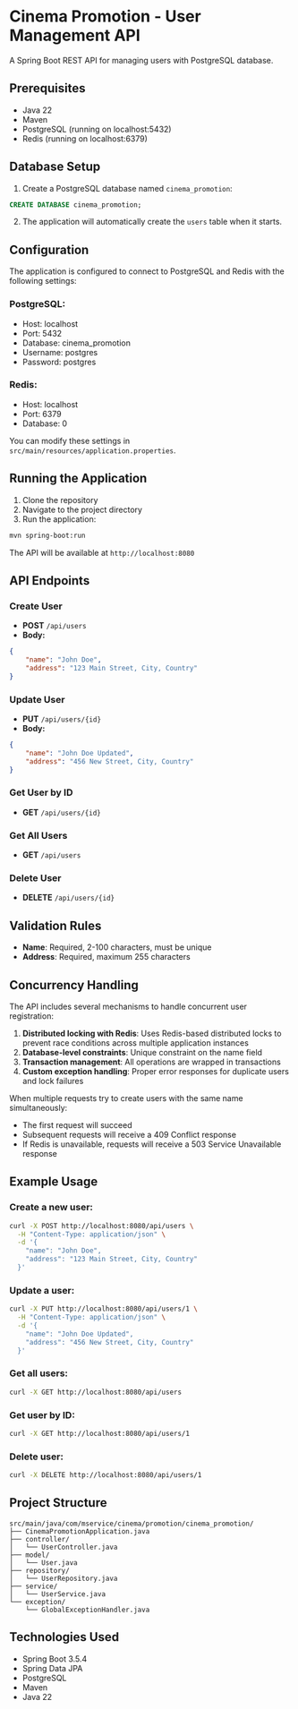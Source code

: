 # Cinema Promotion - User Management API

A Spring Boot REST API for managing users with PostgreSQL database.

## Prerequisites

- Java 22
- Maven
- PostgreSQL (running on localhost:5432)
- Redis (running on localhost:6379)

## Database Setup

1. Create a PostgreSQL database named `cinema_promotion`:
```sql
CREATE DATABASE cinema_promotion;
```

2. The application will automatically create the `users` table when it starts.

## Configuration

The application is configured to connect to PostgreSQL and Redis with the following settings:

### PostgreSQL:
- Host: localhost
- Port: 5432
- Database: cinema_promotion
- Username: postgres
- Password: postgres

### Redis:
- Host: localhost
- Port: 6379
- Database: 0

You can modify these settings in `src/main/resources/application.properties`.

## Running the Application

1. Clone the repository
2. Navigate to the project directory
3. Run the application:
```bash
mvn spring-boot:run
```

The API will be available at `http://localhost:8080`

## API Endpoints

### Create User
- **POST** `/api/users`
- **Body:**
```json
{
    "name": "John Doe",
    "address": "123 Main Street, City, Country"
}
```

### Update User
- **PUT** `/api/users/{id}`
- **Body:**
```json
{
    "name": "John Doe Updated",
    "address": "456 New Street, City, Country"
}
```

### Get User by ID
- **GET** `/api/users/{id}`

### Get All Users
- **GET** `/api/users`

### Delete User
- **DELETE** `/api/users/{id}`

## Validation Rules

- **Name**: Required, 2-100 characters, must be unique
- **Address**: Required, maximum 255 characters

## Concurrency Handling

The API includes several mechanisms to handle concurrent user registration:

1. **Distributed locking with Redis**: Uses Redis-based distributed locks to prevent race conditions across multiple application instances
2. **Database-level constraints**: Unique constraint on the name field
3. **Transaction management**: All operations are wrapped in transactions
4. **Custom exception handling**: Proper error responses for duplicate users and lock failures

When multiple requests try to create users with the same name simultaneously:
- The first request will succeed
- Subsequent requests will receive a 409 Conflict response
- If Redis is unavailable, requests will receive a 503 Service Unavailable response

## Example Usage

### Create a new user:
```bash
curl -X POST http://localhost:8080/api/users \
  -H "Content-Type: application/json" \
  -d '{
    "name": "John Doe",
    "address": "123 Main Street, City, Country"
  }'
```

### Update a user:
```bash
curl -X PUT http://localhost:8080/api/users/1 \
  -H "Content-Type: application/json" \
  -d '{
    "name": "John Doe Updated",
    "address": "456 New Street, City, Country"
  }'
```

### Get all users:
```bash
curl -X GET http://localhost:8080/api/users
```

### Get user by ID:
```bash
curl -X GET http://localhost:8080/api/users/1
```

### Delete user:
```bash
curl -X DELETE http://localhost:8080/api/users/1
```

## Project Structure

```
src/main/java/com/mservice/cinema/promotion/cinema_promotion/
├── CinemaPromotionApplication.java
├── controller/
│   └── UserController.java
├── model/
│   └── User.java
├── repository/
│   └── UserRepository.java
├── service/
│   └── UserService.java
└── exception/
    └── GlobalExceptionHandler.java
```

## Technologies Used

- Spring Boot 3.5.4
- Spring Data JPA
- PostgreSQL
- Maven
- Java 22 